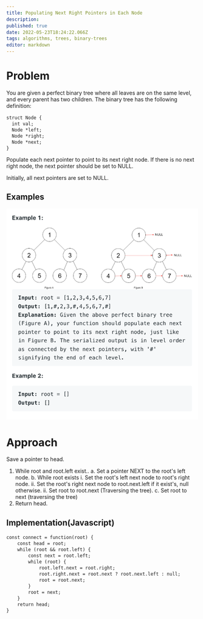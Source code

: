 ```yaml
---
title: Populating Next Right Pointers in Each Node
description: 
published: true
date: 2022-05-23T18:24:22.066Z
tags: algorithms, trees, binary-trees
editor: markdown
---
```


# Problem
You are given a perfect binary tree where all leaves are on the same level, and every parent has two children. The binary tree has the following definition:
```
struct Node {
  int val;
  Node *left;
  Node *right;
  Node *next;
}
```
Populate each next pointer to point to its next right node. If there is no next right node, the next pointer should be set to NULL.

Initially, all next pointers are set to NULL.
## Examples
![populating-next-right-tree-node.png](/populating-next-right-tree-node.png)


# Approach
Save a pointer to head.

1. While root and root.left exist..
  a. Set a pointer NEXT to the root's left node. 
  b. While root exists
    i. Set the root's left next node to root's right node.
    ii. Set the root's right next node to root.next.left if it exist's, null otherwise.
    ii. Set root to root.next (Traversing the tree).
  c. Set root to next (traversing the tree)
2. Return head.
## Implementation(Javascript)
```
const connect = function(root) {
    const head = root;
    while (root && root.left) {
        const next = root.left;
        while (root) {
            root.left.next = root.right;
            root.right.next = root.next ? root.next.left : null;
            root = root.next;
        }
        root = next;
    }
    return head;
}
```